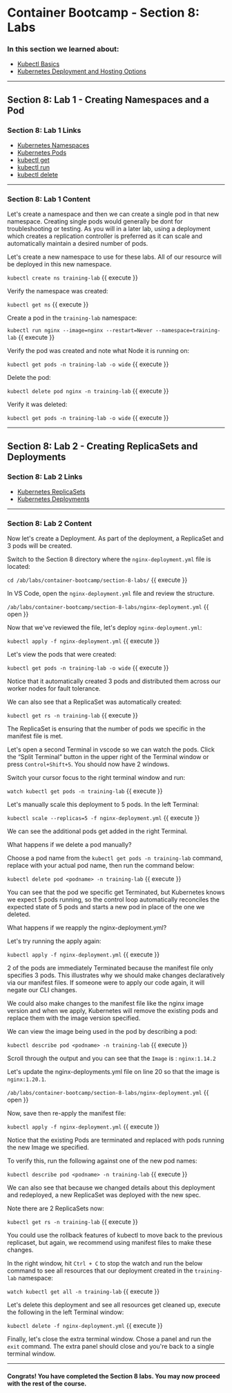 # Container Bootcamp - Section 8: Labs

### In this section we learned about:

* [Kubectl Basics](https://kubernetes.io/docs/tutorials/kubernetes-basics/)
* [Kubernetes Deployment and Hosting Options](https://kubernetes.io/docs/concepts/workloads/controllers/deployment/)

____

## Section 8: Lab 1 - Creating Namespaces and a Pod

### Section 8: Lab 1 Links

* [Kubernetes Namespaces](https://kubernetes.io/docs/concepts/overview/working-with-objects/namespaces/)
* [Kubernetes Pods](https://v1-18.docs.kubernetes.io/docs/concepts/workloads/pods/)
* [kubectl get](https://kubernetes.io/docs/reference/generated/kubectl/kubectl-commands#get)
* [kubectl run](https://kubernetes.io/docs/reference/generated/kubectl/kubectl-commands#run)
* [kubectl delete](https://kubernetes.io/docs/reference/generated/kubectl/kubectl-commands#delete)

_____

### Section 8: Lab 1 Content

Let's create a namespace and then we can create a single pod in that new namespace. Creating single pods would generally be dont for troubleshooting or testing. As you will in a later lab, using a deployment which creates a replication controller is preferred as it can scale and automatically maintain a desired number of pods.

Let's create a new namespace to use for these labs. All of our resource will be deployed in this new namespace.

`kubectl create ns training-lab` {{ execute }}

Verify the namespace was created:

`kubectl get ns` {{ execute }}

Create a pod in the `training-lab` namespace:

`kubectl run nginx --image=nginx --restart=Never --namespace=training-lab` {{ execute }}

Verify the pod was created and note what Node it is running on:

`kubectl get pods -n training-lab -o wide` {{ execute }}

Delete the pod:

`kubectl delete pod nginx -n training-lab` {{ execute }}

Verify it was deleted:

`kubectl get pods -n training-lab -o wide` {{ execute }}

_____

## Section 8: Lab 2 - Creating ReplicaSets and Deployments

### Section 8: Lab 2 Links

* [Kubernetes ReplicaSets](https://kubernetes.io/docs/concepts/workloads/controllers/replicaset/)
* [Kubernetes Deployments](https://kubernetes.io/docs/concepts/workloads/controllers/deployment/)

____

### Section 8: Lab 2 Content

Now let's create a Deployment. As part of the deployment, a ReplicaSet and 3 pods will be created.

Switch to the Section 8 directory where the `nginx-deployment.yml` file is located:

`cd /ab/labs/container-bootcamp/section-8-labs/` {{ execute }}

In VS Code, open the `nginx-deployment.yml` file and review the structure.

`/ab/labs/container-bootcamp/section-8-labs/nginx-deployment.yml` {{ open }}

Now that we've reviewed the file, let's deploy `nginx-deployment.yml`:

`kubectl apply -f nginx-deployment.yml` {{ execute }}

Let's view the pods that were created:

`kubectl get pods -n training-lab -o wide` {{ execute }}

Notice that it automatically created 3 pods and distributed them across our worker nodes for fault tolerance.

We can also see that a ReplicaSet was automatically created:

`kubectl get rs -n training-lab` {{ execute }}

The ReplicaSet is ensuring that the number of pods we specific in the manifest file is met.

Let's open a second Terminal in vscode so we can watch the pods. Click the “Split Terminal” button in the upper right of the Terminal window or press `Control+Shift+5`. You should now have 2 windows.

Switch your cursor focus to the right terminal window and run:

`watch kubectl get pods -n training-lab` {{ execute }}

Let's manually scale this deployment to 5 pods. In the left Terminal:

`kubectl scale --replicas=5 -f nginx-deployment.yml` {{ execute }}

We can see the additional pods get added in the right Terminal.

What happens if we delete a pod manually?

Choose a pod name from the `kubectl get pods -n training-lab` command, replace <podname> with your actual pod name, then run the command below:

`kubectl delete pod <podname> -n training-lab` {{ execute }}

You can see that the pod we specific get Terminated, but Kubernetes knows we expect 5 pods running, so the control loop automatically reconciles the expected state of 5 pods and starts a new pod in place of the one we deleted.

What happens if we reapply the nginx-deployment.yml?

Let's try running the apply again:

`kubectl apply -f nginx-deployment.yml` {{ execute }}

2 of the pods are immediately Terminated because the manifest file only specifies 3 pods. This illustrates why we should make changes declaratively via our manifest files. If someone were to apply our code again, it will negate our CLI changes.

We could also make changes to the manifest file like the nginx image version and when we apply, Kubernetes will remove the existing pods and replace them with the image version specified.

We can view the image being used in the pod by describing a pod:

`kubectl describe pod <podname> -n training-lab` {{ execute }}

Scroll through the output and you can see that the `Image` is : `nginx:1.14.2`

Let's update the nginx-deployments.yml file on line 20 so that the image is `nginx:1.20.1`.

`/ab/labs/container-bootcamp/section-8-labs/nginx-deployment.yml` {{ open }}

Now, save then re-apply the manifest file:

`kubectl apply -f nginx-deployment.yml` {{ execute }}

Notice that the existing Pods are terminated and replaced with pods running the new Image we specified.

To verify this, run the following against one of the new pod names:

`kubectl describe pod <podname> -n training-lab` {{ execute }}

We can also see that because we changed details about this deployment and redeployed, a new ReplicaSet was deployed with the new spec.

Note there are 2 ReplicaSets now:

`kubectl get rs -n training-lab` {{ execute }}

You could use the rollback features of kubectl to move back to the previous replicaset, but again, we recommend using manifest files to make these changes.

In the right window, hit `Ctrl + C` to stop the watch and run the below command to see all resources that our deployment created in the `training-lab` namespace:

`watch kubectl get all -n training-lab` {{ execute }}

Let's delete this deployment and see all resources get cleaned up, execute the following in the left Terminal window:

`kubectl delete -f nginx-deployment.yml` {{ execute }}

Finally, let's close the extra terminal window.  Chose a panel and run the `exit` command.  The extra panel should close and you're back to a single terminal window.

____

#### Congrats! You have completed the Section 8 labs. You may now proceed with the rest of the course.